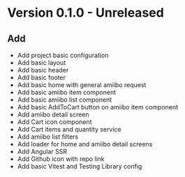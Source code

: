 # Version 0.1.0 - Unreleased

## Add

- Add project basic configuration
- Add basic layout
- Add basic header
- Add basic footer
- Add basic home with general amiibo request
- Add basic amiibo item component
- Add basic amiibo list component
- Add basic AddToCart button on amiibo item component
- Add amiibo detail screen
- Add Cart icon component
- Add Cart items and quantity service
- Add amiibo list filters
- Add loader for home and amiibo detail screens
- Add Angular SSR
- Add Github icon with repo link
- Add basic Vitest and Testing Library config
